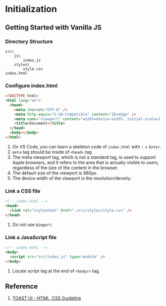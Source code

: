 # Initialization

## Getting Started with Vanilla JS

### Directory Structure

```
src\
    js\
        index.js
    styles\
        style.css
index.html
```

### Configure index.html

```html
<!DOCTYPE html>
<html lang="en">
  <head>
    <meta charset="UTF-8" />
    <meta http-equiv="X-UA-Compatible" content="IE=edge" />
    <meta name="viewport" content="width=device-width, initial-scale=1.0" />
    <title>Document</title>
  </head>
  <body></body>
</html>
```

1. On VS Code, you can learn a skeleton code of `index.html` with `!` + `Enter`.
2. `meta` tag should be inside of `<head>` tag.
3. The meta viewport tag, which is not a standard tag, is used to support Apple browsers, and it refers to the area that is actually visible to users, regardless of the size of the content in the browser.
4. The default size of the viewport is 980px.
5. The device width of the viewport is the resolution/density.

### Link a CSS file

```html
<!-- index.html -->
<head>
  <link rel="stylesheet" href="./src/styles/style.css" />
</head>
```

1. Do not use `@import`.

### Link a JavaScript file

```html
<!-- index.html -->
<body>
  <script src="src/index.js" type="module" />
</body>
```

1. Locate script tag at the end of `<body/>` tag.

## Reference

1. <a href = "https://ui.toast.com/fe-guide/ko_HTMLCSS">TOAST UI - HTML, CSS Guideline</a>
